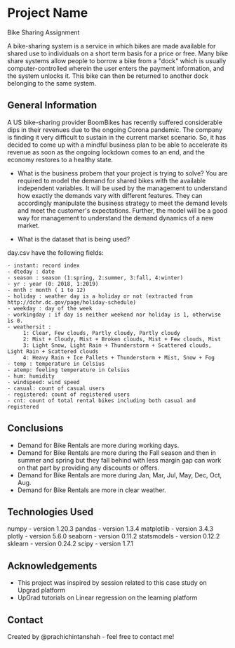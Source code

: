 # Project Name
Bike Sharing Assignment

A bike-sharing system is a service in which bikes are made available for shared use to individuals on a short term basis for a price or free. Many bike share systems allow people to borrow a bike from a "dock" which is usually computer-controlled wherein the user enters the payment information, and the system unlocks it. This bike can then be returned to another dock belonging to the same system.

## General Information
A US bike-sharing provider BoomBikes has recently suffered considerable dips in their revenues due to the ongoing Corona pandemic. The company is finding it very difficult to sustain in the current market scenario. So, it has decided to come up with a mindful business plan to be able to accelerate its revenue as soon as the ongoing lockdown comes to an end, and the economy restores to a healthy state.

- What is the business probem that your project is trying to solve?
You are required to model the demand for shared bikes with the available independent variables. It will be used by the management to understand how exactly the demands vary with different features. They can accordingly manipulate the business strategy to meet the demand levels and meet the customer's expectations. Further, the model will be a good way for management to understand the demand dynamics of a new market.

- What is the dataset that is being used?

day.csv have the following fields:
	
	- instant: record index
	- dteday : date
	- season : season (1:spring, 2:summer, 3:fall, 4:winter)
	- yr : year (0: 2018, 1:2019)
	- mnth : month ( 1 to 12)
	- holiday : weather day is a holiday or not (extracted from http://dchr.dc.gov/page/holiday-schedule)
	- weekday : day of the week
	- workingday : if day is neither weekend nor holiday is 1, otherwise is 0.
	- weathersit : 
		 1: Clear, Few clouds, Partly cloudy, Partly cloudy
		 2: Mist + Cloudy, Mist + Broken clouds, Mist + Few clouds, Mist
		 3: Light Snow, Light Rain + Thunderstorm + Scattered clouds, Light Rain + Scattered clouds
		 4: Heavy Rain + Ice Pallets + Thunderstorm + Mist, Snow + Fog
	- temp : temperature in Celsius
	- atemp: feeling temperature in Celsius
	- hum: humidity
	- windspeed: wind speed
	- casual: count of casual users
	- registered: count of registered users
	- cnt: count of total rental bikes including both casual and registered
 
## Conclusions
- Demand for Bike Rentals are more during working days.
- Demand for Bike Rentals are more during the Fall season and then in summer and spring but they fall behind with less margin gap can work on that part by providing any discounts or offers.
- Demand for Bike Rentals are more during Jan, Mar, Jul, May, Dec, Oct, Aug.
- Demand for Bike Rentals are more in clear weather.

## Technologies Used
numpy - version 1.20.3
pandas - version 1.3.4
matplotlib - version 3.4.3
plotly - version 5.6.0
seaborn - version 0.11.2
statsmodels - version 0.12.2
sklearn - version 0.24.2
scipy - version 1.7.1

<!-- As the libraries versions keep on changing, it is recommended to mention the version of library used in this project -->

## Acknowledgements
- This project was inspired by session related to this case study on Upgrad platform
- UpGrad tutorials on Linear regression on the learning platform

## Contact
Created by @prachichintanshah - feel free to contact me!
